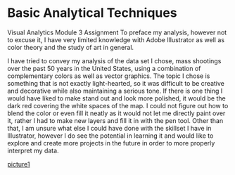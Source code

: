 # Basic Analytical Techniques
Visual Analytics Module 3 Assignment 
To preface my analysis, however not to excuse it, I have very limited knowledge with Adobe Illustrator as well as color theory and the study of art in general. 

I have tried to convey my analysis of the data set I chose, mass shootings over the past 50 years in the United States, using a combination of complementary colors as well as vector graphics. The topic I chose is something that is not exactly light-hearted, so it was difficult to be creative and decorative while also maintaining a serious tone. If there is one thing I would have liked to make stand out and look more polished, it would be the dark red covering the white spaces of the map. I could not figure out how to blend the color or even fill it neatly as it would not let me directly paint over it, rather I had to make new layers and fill it in with the pen tool. Other than that, I am unsure what else I could have done with the skillset I have in Illustrator, however I do see the potential in learning it and would like to explore and create more projects in the future in order to more properly interpret my data.

[picture1](https://gyazo.com/5ac8b12514dba8dee1b09ba4212f0d81)
